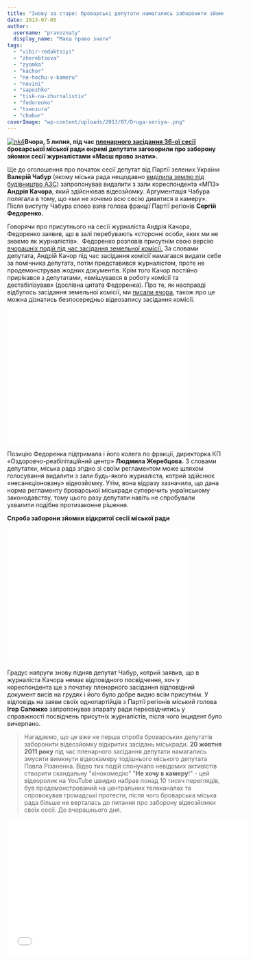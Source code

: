 ```yaml
---
title: "Знову за старе: броварські депутати намагались заборонити зйомку сесії міськради - ВІДЕО"
date: 2013-07-05
author: 
  username: "pravoznaty"
  display_name: "Маєш право знати"
tags: 
  - "vibir-redaktsiyi"
  - "zherebtsova"
  - "zyomka"
  - "kachor"
  - "ne-hochu-v-kameru"
  - "novini"
  - "sapozhko"
  - "tisk-na-zhurnalistiv"
  - "fedorenko"
  - "tsenzura"
  - "chabur"
coverImage: "wp-content/uploads/2013/07/Druga-seriya-.png"
---
```


[![nk4](https://mpz.brovary.org/wp-content/uploads/2013/07/nk4.jpg)](https://mpz.brovary.org/wp-content/uploads/2013/07/nk4.jpg)**Вчора, 5 липня, під час [пленарного засідання 36-ої сесії](https://mpz.brovary.org/4-lipnya-vidbudetsya-36-a-chergova-sesiya-brovarskoyi-miskoyi-radi/) броварської міської ради окремі депутати заговорили про заборону зйомки сесії журналістами «Маєш право знати».**

Ще до оголошення про початок сесії депутат від Партії зелених України **Валерій Чабур** (якому міська рада нещодавно [виділила землю під будівництво АЗС](https://mpz.brovary.org/bilya-starogo-kladovishha-na-vulitsi-kirova-deputat-zbuduye-gazozapravnu-stantsiya/)) запропонував видалити з зали кореспондента «МПЗ» **Андрія Качора**, який здійснював відеозйомку. Аргументація Чабура полягала в тому, що «ми не хочемо всю сесію дивитися в камеру». Після виступу Чабура слово взяв голова фракції Партії регіонів **Сергій Федоренко.**

Говорячи про присутнього на сесії журналіста Андрія Качора, Федоренко заявив, що в залі перебувають «сторонні особи, яких ми не знаємо як журналістів».  Федоренко розповів присутнім свою версію [вчорашніх подій під час засідання земельної комісії.](https://mpz.brovary.org/brovarski-deputati-znovu-ne-hochut-v-kameru/) За словами депутата, Андрій Качор під час засідання комісії намагався видати себе за помічника депутата, потім представився журналістом, проте не продемонстрував жодних документів. Крім того Качор постійно прирікався з депутатами, «вмішувався в роботу комісії та дестабілізував» (дослівна цитата Федоренка). Про те, як насправді відбулось засідання земельної комісії, ми [писали вчора](https://mpz.brovary.org/brovarski-deputati-znovu-ne-hochut-v-kameru/), також про це можна дізнатись безпосередньо відеозапису засідання комісії.

<iframe src="//www.youtube.com/embed/eFQGU5W3Irw" height="315" width="420" allowfullscreen frameborder="0"></iframe>

Позицію Федоренка підтримала і його колега по фракції, директорка КП «Оздоровчо-реабілітаційний центр» **Людмила Жеребцова.** З словами депутатки, міська рада згідно зі своїм регламентом може шляхом голосування видалити з зали будь-якого журналіста, котрий здійснює «несанкціоновану» відеозйомку. Утім, вона відразу зазначила, що дана норма регламенту броварської міськради суперечить українському законодавству, тому цього разу депутати навіть не спробували ухвалити подібне протизаконне рішення.

**Спроба заборони зйомки відкритої сесії міської ради**

<iframe src="//www.youtube.com/embed/9v3Fp7KfGa4" height="315" width="420" allowfullscreen frameborder="0"></iframe>

Градус напруги знову підняв депутат Чабур, котрий заявив, що в журналіста Качора немає відповідного посвідчення, хоч у кореспондента ще з початку пленарного засідання відповідний документ висів на грудях і його було добре видно всім присутнім. У відповідь на заяви своїх однопартійців з Партії регіонів міський голова **Ігор Сапожко** запропонував апарату ради пересвідчитись у справжності посвідчень присутніх журналістів, після чого інцидент було вичерпано.

> Нагадаємо, що це вже не перша спроба броварських депутатів заборонити відеозйомку відкритих засідань міськради. **20 жовтня 2011 року** під час пленарного засідання депутати намагались змусити вимкнути відеокамеру тодішнього міського депутата Павла Різаненка. Відео тих подій спонукало невідомих активістів створити скандальну "кінокомедію" "**Не хочу в камеру**!" - цей відеоролик на YouTube швидко набрав понад 10 тисяч переглядів, був продемонстрований на центральних телеканалах та спровокував громадські протести, після чого броварська міська рада більше не верталась до питання про заборону відеозйомки своїх сесії. До вчорашнього дня.

<iframe src="//www.youtube.com/embed/77lwLGI6AKQ" height="315" width="560" allowfullscreen frameborder="0"></iframe>
